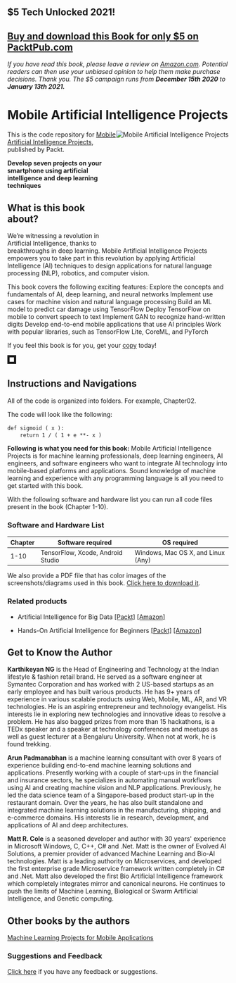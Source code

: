 ## $5 Tech Unlocked 2021!
[Buy and download this Book for only $5 on PacktPub.com](https://www.packtpub.com/product/mobile-artificial-intelligence-projects/9781789344073)
-----
*If you have read this book, please leave a review on [Amazon.com](https://www.amazon.com/gp/product/1789344077).     Potential readers can then use your unbiased opinion to help them make purchase decisions. Thank you. The $5 campaign         runs from __December 15th 2020__ to __January 13th 2021.__*

# Mobile Artificial Intelligence Projects

<a href="https://www.packtpub.com/big-data-and-business-intelligence/mobile-artificial-intelligence-projects?utm_source=github&utm_medium=repository&utm_campaign=9781789344073 "><img src="https://d1ldz4te4covpm.cloudfront.net/sites/default/files/imagecache/ppv4_main_book_cover/B10944_0.png" alt="Mobile Artificial Intelligence Projects" height="256px" align="right"></a>

This is the code repository for [Mobile Artificial Intelligence Projects](https://www.packtpub.com/big-data-and-business-intelligence/mobile-artificial-intelligence-projects?utm_source=github&utm_medium=repository&utm_campaign=9781789344073 ), published by Packt.

**Develop seven projects on your smartphone using artificial intelligence and deep learning techniques**

## What is this book about?
<span class="sugar_field" id="description">We’re witnessing a revolution in Artificial Intelligence, thanks to breakthroughs in deep learning. Mobile Artificial Intelligence Projects empowers you to take part in this revolution by applying Artificial Intelligence (AI) techniques to design applications for natural language processing (NLP), robotics, and computer vision.</span>

This book covers the following exciting features:
Explore the concepts and fundamentals of AI, deep learning, and neural networks 
Implement use cases for machine vision and natural language processing 
Build an ML model to predict car damage using TensorFlow 
Deploy TensorFlow on mobile to convert speech to text 
Implement GAN to recognize hand-written digits 
Develop end-to-end mobile applications that use AI principles 
Work with popular libraries, such as TensorFlow Lite, CoreML, and PyTorch 

If you feel this book is for you, get your [copy](https://www.amazon.com/dp/1789344077) today!

<a href="https://www.packtpub.com/?utm_source=github&utm_medium=banner&utm_campaign=GitHubBanner"><img src="https://raw.githubusercontent.com/PacktPublishing/GitHub/master/GitHub.png" 
alt="https://www.packtpub.com/" border="5" /></a>

## Instructions and Navigations
All of the code is organized into folders. For example, Chapter02.

The code will look like the following:
```
def sigmoid ( x ):    
    return 1 / ( 1 + e **- x )
```

**Following is what you need for this book:**
Mobile Artificial Intelligence Projects is for machine learning professionals, deep learning engineers, AI engineers, and software engineers who want to integrate AI technology into mobile-based platforms and applications. Sound knowledge of machine learning and experience with any programming language is all you need to get started with this book.

With the following software and hardware list you can run all code files present in the book (Chapter 1-10).
### Software and Hardware List
| Chapter | Software required | OS required |
| -------- | ------------------------------------ | ----------------------------------- |
| 1-10 | TensorFlow, Xcode, Android Studio | Windows, Mac OS X, and Linux (Any) |


We also provide a PDF file that has color images of the screenshots/diagrams used in this book. [Click here to download it](https://www.packtpub.com/sites/default/files/downloads/9781789344073_ColorImages.pdf).

### Related products
* Artificial Intelligence for Big Data [[Packt]](https://www.packtpub.com/big-data-and-business-intelligence/artificial-intelligence-big-data?utm_source=github&utm_medium=repository&utm_campaign=9781788472173 ) [[Amazon]](https://www.amazon.com/dp/B078PNMBKW)

* Hands-On Artificial Intelligence for Beginners [[Packt]](https://www.packtpub.com/big-data-and-business-intelligence/hands-artificial-intelligence-beginners?utm_source=github&utm_medium=repository&utm_campaign=9781788991063 ) [[Amazon]](https://www.amazon.com/dp/1788991060)


## Get to Know the Author
**Karthikeyan NG** is the Head of Engineering and Technology at the Indian lifestyle & fashion retail brand. He served as a software engineer at Symantec Corporation and has worked with 2 US-based startups as an early employee and has built various products. He has 9+ years of experience in various scalable products using Web, Mobile, ML, AR, and VR technologies. He is an aspiring entrepreneur and technology evangelist. His interests lie in exploring new technologies and innovative ideas to resolve a problem. He has also bagged prizes from more than 15 hackathons, is a TEDx speaker and a speaker at technology conferences and meetups as well as guest lecturer at a Bengaluru University. When not at work, he is found trekking.

**Arun Padmanabhan** is a machine learning consultant with over 8 years of experience building end-to-end machine learning solutions and applications. Presently working with a couple of start-ups in the financial and insurance sectors, he specializes in automating manual workflows using AI and creating machine vision and NLP applications. Previously, he led the data science team of a Singapore-based product start-up in the restaurant domain. Over the years, he has also built standalone and integrated machine learning solutions in the manufacturing, shipping, and e-commerce domains. His interests lie in research, development, and applications of AI and deep architectures.

**Matt R. Cole** is a seasoned developer and author with 30 years' experience in Microsoft Windows, C, C++, C# and .Net. Matt is the owner of Evolved AI Solutions, a premier provider of advanced Machine Learning and Bio-AI technologies. Matt is a leading authority on Microservices, and developed the first enterprise grade Microservice framework written completely in C# and .Net. Matt also developed the first Bio Artificial Intelligence framework which completely integrates mirror and canonical neurons. He continues to push the limits of Machine Learning, Biological or Swarm Artificial Intelligence, and Genetic computing.



## Other books by the authors
[Machine Learning Projects for Mobile Applications](https://www.packtpub.com/big-data-and-business-intelligence/machine-learning-projects-mobile-applications?utm_source=github&utm_medium=repository&utm_campaign=9781788994590 )



### Suggestions and Feedback
[Click here](https://docs.google.com/forms/d/e/1FAIpQLSdy7dATC6QmEL81FIUuymZ0Wy9vH1jHkvpY57OiMeKGqib_Ow/viewform) if you have any feedback or suggestions.


